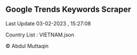 

## Google Trends Keywords Scraper 
 
Last Update 03-02-2023 , 15:27:08

Country List :
VIETNAM.json



© Abdul Muttaqin 
